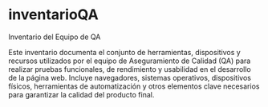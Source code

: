 # inventarioQA
Inventario del Equipo de QA

Este inventario documenta el conjunto de herramientas, dispositivos y recursos utilizados por el equipo de Aseguramiento de Calidad (QA) para realizar pruebas funcionales, de rendimiento y usabilidad en el desarrollo de la página web. Incluye navegadores, sistemas operativos, dispositivos físicos, herramientas de automatización y otros elementos clave necesarios para garantizar la calidad del producto final.
